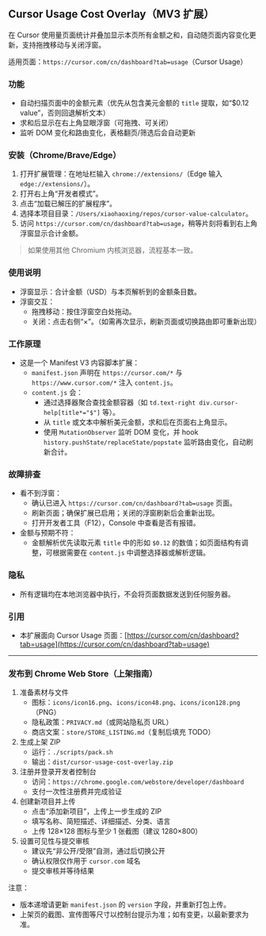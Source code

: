 ## Cursor Usage Cost Overlay（MV3 扩展）

在 Cursor 使用量页面统计并叠加显示本页所有金额之和，自动随页面内容变化更新，支持拖拽移动与关闭浮窗。

适用页面：`https://cursor.com/cn/dashboard?tab=usage`（Cursor Usage）

### 功能
- 自动扫描页面中的金额元素（优先从包含美元金额的 `title` 提取，如“$0.12 value”，否则回退解析文本）
- 求和后显示在右上角显眼浮窗（可拖拽、可关闭）
- 监听 DOM 变化和路由变化，表格翻页/筛选后会自动更新

### 安装（Chrome/Brave/Edge）
1. 打开扩展管理：在地址栏输入 `chrome://extensions/`（Edge 输入 `edge://extensions/`）。
2. 打开右上角“开发者模式”。
3. 点击“加载已解压的扩展程序”。
4. 选择本项目目录：`/Users/xiaohaoxing/repos/cursor-value-calculator`。
5. 访问 `https://cursor.com/cn/dashboard?tab=usage`，稍等片刻将看到右上角浮窗显示合计金额。

> 如果使用其他 Chromium 内核浏览器，流程基本一致。

### 使用说明
- 浮窗显示：合计金额（USD）与本页解析到的金额条目数。
- 浮窗交互：
  - 拖拽移动：按住浮窗空白处拖动。
  - 关闭：点击右侧“×”。（如需再次显示，刷新页面或切换路由即可重新出现）

### 工作原理
- 这是一个 Manifest V3 内容脚本扩展：
  - `manifest.json` 声明在 `https://cursor.com/*` 与 `https://www.cursor.com/*` 注入 `content.js`。
  - `content.js` 会：
    - 通过选择器聚合查找金额容器（如 `td.text-right div.cursor-help[title*="$"]` 等）。
    - 从 `title` 或文本中解析美元金额，求和后在页面右上角显示。
    - 使用 `MutationObserver` 监听 DOM 变化，并 hook `history.pushState/replaceState/popstate` 监听路由变化，自动刷新合计。

### 故障排查
- 看不到浮窗：
  - 确认已进入 `https://cursor.com/cn/dashboard?tab=usage` 页面。
  - 刷新页面；确保扩展已启用；关闭的浮窗刷新后会重新出现。
  - 打开开发者工具（F12），Console 中查看是否有报错。
- 金额与预期不符：
  - 金额解析优先读取元素 `title` 中的形如 `$0.12` 的数值；如页面结构有调整，可根据需要在 `content.js` 中调整选择器或解析逻辑。

### 隐私
- 所有逻辑均在本地浏览器中执行，不会将页面数据发送到任何服务器。

### 引用
- 本扩展面向 Cursor Usage 页面：[https://cursor.com/cn/dashboard?tab=usage](https://cursor.com/cn/dashboard?tab=usage)

---

### 发布到 Chrome Web Store（上架指南）

1. 准备素材与文件
   - 图标：`icons/icon16.png`、`icons/icon48.png`、`icons/icon128.png`（PNG）
   - 隐私政策：`PRIVACY.md`（或网站隐私页 URL）
   - 商店文案：`store/STORE_LISTING.md`（复制后填充 TODO）
2. 生成上架 ZIP
   - 运行：`./scripts/pack.sh`
   - 输出：`dist/cursor-usage-cost-overlay.zip`
3. 注册并登录开发者控制台
   - 访问：`https://chrome.google.com/webstore/developer/dashboard`
   - 支付一次性注册费并完成验证
4. 创建新项目并上传
   - 点击“添加新项目”，上传上一步生成的 ZIP
   - 填写名称、简短描述、详细描述、分类、语言
   - 上传 128×128 图标与至少 1 张截图（建议 1280×800）
5. 设置可见性与提交审核
   - 建议先“非公开/受限”自测，通过后切换公开
   - 确认权限仅作用于 `cursor.com` 域名
   - 提交审核并等待结果

注意：
- 版本递增请更新 `manifest.json` 的 `version` 字段，并重新打包上传。
- 上架页的截图、宣传图等尺寸以控制台提示为准；如有变更，以最新要求为准。



